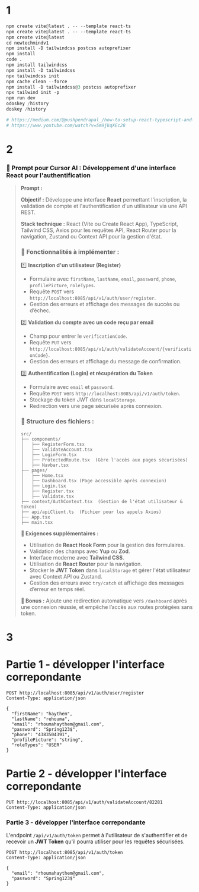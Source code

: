 # 1

```python
npm create vite@latest . -- --template react-ts
npm create vite@latest . -- --template react-ts
npm create vite@latest
cd newtechmindv1
npm install -D tailwindcss postcss autoprefixer
npm install
code .
npm install tailwindcss
npm install -D tailwindcss
npx tailwindcss init
npm cache clean --force
npm install -D tailwindcss@3 postcss autoprefixer
npx tailwind init -p
npm run dev
odoskey /history
doskey /history

# https://medium.com/@pushpendrapal_/how-to-setup-react-typescript-and-tailwind-css-with-vite-in-a-project-8d9b0b51d1bd
# https://www.youtube.com/watch?v=5m9jkqXEc28
```


# 2

### **🚀 Prompt pour Cursor AI : Développement d'une interface React pour l'authentification**  

> **Prompt :**
>  
> **Objectif :** Développe une interface **React** permettant l'inscription, la validation de compte et l'authentification d'un utilisateur via une API REST.  
>  
> **Stack technique :** React (Vite ou Create React App), TypeScript, Tailwind CSS, Axios pour les requêtes API, React Router pour la navigation, Zustand ou Context API pour la gestion d'état.  
>  
> ### **📌 Fonctionnalités à implémenter :**
> 1️⃣ **Inscription d'un utilisateur (Register)**  
>   - Formulaire avec `firstName`, `lastName`, `email`, `password`, `phone`, `profilePicture`, `roleTypes`.  
>   - Requête `POST` vers `http://localhost:8085/api/v1/auth/user/register`.  
>   - Gestion des erreurs et affichage des messages de succès ou d’échec.  
>  
> 2️⃣ **Validation du compte avec un code reçu par email**  
>   - Champ pour entrer le `verificationCode`.  
>   - Requête `PUT` vers `http://localhost:8085/api/v1/auth/validateAccount/{verificationCode}`.  
>   - Gestion des erreurs et affichage du message de confirmation.  
>  
> 3️⃣ **Authentification (Login) et récupération du Token**  
>   - Formulaire avec `email` et `password`.  
>   - Requête `POST` vers `http://localhost:8085/api/v1/auth/token`.  
>   - Stockage du token JWT dans `localStorage`.  
>   - Redirection vers une page sécurisée après connexion.  
>  
> ### **📌 Structure des fichiers :**
> ```
> src/
> ├── components/
> │   ├── RegisterForm.tsx
> │   ├── ValidateAccount.tsx
> │   ├── LoginForm.tsx
> │   ├── ProtectedRoute.tsx  (Gère l'accès aux pages sécurisées)
> │   ├── Navbar.tsx
> ├── pages/
> │   ├── Home.tsx
> │   ├── Dashboard.tsx (Page accessible après connexion)
> │   ├── Login.tsx
> │   ├── Register.tsx
> │   ├── Validate.tsx
> ├── context/AuthContext.tsx  (Gestion de l'état utilisateur & token)
> ├── api/apiClient.ts  (Fichier pour les appels Axios)
> ├── App.tsx
> ├── main.tsx
> ```
>  
> **📌 Exigences supplémentaires :**
> - Utilisation de **React Hook Form** pour la gestion des formulaires.  
> - Validation des champs avec **Yup** ou **Zod**.  
> - Interface moderne avec **Tailwind CSS**.  
> - Utilisation de **React Router** pour la navigation.  
> - Stocker le **JWT Token** dans `localStorage` et gérer l'état utilisateur avec Context API ou Zustand.  
> - Gestion des erreurs avec `try/catch` et affichage des messages d’erreur en temps réel.  
>  
> **📌 Bonus :** Ajoute une redirection automatique vers `/dashboard` après une connexion réussie, et empêche l’accès aux routes protégées sans token.  

# 3

# Partie 1 - développer l'interface correpondante



```http
POST http://localhost:8085/api/v1/auth/user/register
Content-Type: application/json

{
  "firstName": "haythem",
  "lastName": "rehouma",
  "email": "rhoumahaythem@gmail.com",
  "password": "Spring123$",
  "phone": "4383504391",
  "profilePicture": "string",
  "roleTypes": "USER"
}
```



# Partie 2 - développer l'interface correpondante

```http
PUT http://localhost:8085/api/v1/auth/validateAccount/82281
Content-Type: application/json
```


### Partie 3 - développer l'interface correpondante


L'endpoint `/api/v1/auth/token` permet à l'utilisateur de s'authentifier et de recevoir un **JWT Token** qu'il pourra utiliser pour les requêtes sécurisées.


```http
POST http://localhost:8085/api/v1/auth/token
Content-Type: application/json

{
  "email": "rhoumahaythem@gmail.com",
  "password": "Spring123$"
}
```


